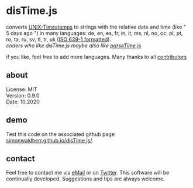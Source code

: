 # disTime.js

converts [UNIX-Timestamps](https://en.wikipedia.org/wiki/Unix_time) to strings with the relative date and time (like " 5 days ago ") in many languages:
de,
en,
es,
fr,
in,
it,
ms,
nl,
no,
oc,
pl,
pt,
ro,
ta,
ru,
sv,
tl,
tr,
uk ([ISO 639-1 formatted](https://en.wikipedia.org/wiki/ISO_639-1)).   
*coders who like disTime.js maybe also like [parseTime.js](https://github.com/SimonWaldherr/parseTime.js)*  

if you like, feel free to add more languages. Many thanks to all [contributors](https://github.com/SimonWaldherr/disTime.js/graphs/contributors)

## about

License:   MIT  
Version: 0.9.0  
Date:  10.2020  

## demo

Test this code on the associated github page [simonwaldherr.github.io/disTime.js/](https://simonwaldherr.github.io/disTime.js/).

## contact

Feel free to contact me via [eMail](mailto:contact@simonwaldherr.de) or on [Twitter](http://twitter.com/simonwaldherr). This software will be continually developed. Suggestions and tips are always welcome.
